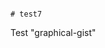                                                                                                                                                                                                                                                                                                     # test7
Test "graphical-gist"